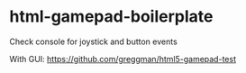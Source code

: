 # html-gamepad-boilerplate
Check console for joystick and button events

With GUI: https://github.com/greggman/html5-gamepad-test